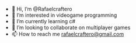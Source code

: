 - 👋 Hi, I’m @Rafaelcraftero
- 👀 I’m interested in videogame programming
- 🌱 I’m currently learning c#
- 💞️ I’m looking to collaborate on multiplayer games
- 📫 How to reach me rafaelcraftero@gmail.com

<!---
Rafaelcraftero/Rafael is a ✨ special ✨ repository because its `README.md` (this file) appears on your GitHub profile.
You can click the Preview link to take a look at your changes.
--->
